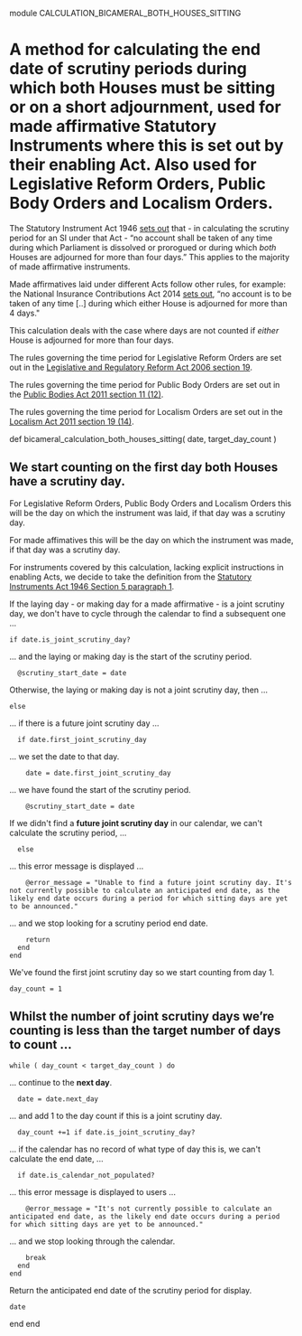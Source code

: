 module CALCULATION_BICAMERAL_BOTH_HOUSES_SITTING
# A method for calculating the end date of scrutiny periods during which **both** Houses must be sitting or on a short adjournment, used for made affirmative Statutory Instruments where this is set out by their enabling Act. Also used for Legislative Reform Orders, Public Body Orders and Localism Orders.

The Statutory Instrument Act 1946 [sets out](https://www.legislation.gov.uk/ukpga/Geo6/9-10/36/section/7#section-7-1) that - in calculating the scrutiny period for an SI under that Act - “no account shall be taken of any time during which Parliament is dissolved or prorogued or during which *both* Houses are adjourned for more than four days.” This applies to the majority of made affirmative instruments.

Made affirmatives laid under different Acts follow other rules, for example: the National Insurance Contributions Act 2014 [sets out](https://www.legislation.gov.uk/ukpga/2014/7/section/5/enacted#section-5-9), “no account is to be taken of any time [..] during which either House is adjourned for more than 4 days."

This calculation deals with the case where days are not counted if *either* House is adjourned for more than four days.

The rules governing the time period for Legislative Reform Orders are set out in the [Legislative and Regulatory Reform Act 2006 section 19](https://www.legislation.gov.uk/ukpga/2006/51/section/19#section-19).

The rules governing the time period for Public Body Orders are set out in the [Public Bodies Act 2011 section 11 (12)](https://www.legislation.gov.uk/ukpga/2011/24/section/11#section-11-12).

The rules governing the time period for Localism Orders are set out in the [Localism Act 2011 section 19 (14)](https://www.legislation.gov.uk/ukpga/2011/20/enacted#section-19-14).

  def bicameral_calculation_both_houses_sitting( date, target_day_count )
## We start counting on the **first day both Houses have a scrutiny day**.

For Legislative Reform Orders, Public Body Orders and Localism Orders this will be the day on which the instrument was laid, if that day was a scrutiny day.

For made affimatives this will be the day on which the instrument was made, if that day was a scrutiny day.

For instruments covered by this calculation, lacking explicit instructions in enabling Acts, we decide to take the definition from the [Statutory Instruments Act 1946 Section 5 paragraph 1](https://www.legislation.gov.uk/ukpga/Geo6/9-10/36/section/5#section-5-1).

If the laying day - or making day for a made affirmative - is a joint scrutiny day, we don't have to cycle through the calendar to find a subsequent one ...

    if date.is_joint_scrutiny_day?
... and the laying or making day is the start of the scrutiny period.

      @scrutiny_start_date = date
Otherwise, the laying or making day is not a joint scrutiny day, then ...

    else
... if there is a future joint scrutiny day ...

      if date.first_joint_scrutiny_day
... we set the date to that day.

        date = date.first_joint_scrutiny_day
... we have found the start of the scrutiny period.

        @scrutiny_start_date = date
If we didn't find a **future joint scrutiny day** in our calendar, we can't calculate the scrutiny period, ...

      else
... this error message is displayed ...

        @error_message = "Unable to find a future joint scrutiny day. It's not currently possible to calculate an anticipated end date, as the likely end date occurs during a period for which sitting days are yet to be announced."
... and we stop looking for a scrutiny period end date.

        return
      end
    end
We've found the first joint scrutiny day so we start counting from day 1.

    day_count = 1
## Whilst the number of joint scrutiny days we’re counting is less than the target number of days to count ...

    while ( day_count < target_day_count ) do
... continue to the **next day**.

      date = date.next_day
... and add 1 to the day count if this is a joint scrutiny day.

      day_count +=1 if date.is_joint_scrutiny_day?
... if the calendar has no record of what type of day this is, we can't calculate the end date, ...

      if date.is_calendar_not_populated?
... this error message is displayed to users ...

        @error_message = "It's not currently possible to calculate an anticipated end date, as the likely end date occurs during a period for which sitting days are yet to be announced."
... and we stop looking through the calendar.

        break
      end
    end
Return the anticipated end date of the scrutiny period for display.

    date
  end
end